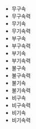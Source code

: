 - 무구속
- 무구속력
- 무기속
- 무기속력
- 부구속
- 부구속력
- 부기속
- 부기속력
- 불구속
- 불구속력
- 불기속
- 불기속력
- 비구속
- 비구속력
- 비기속
- 비기속력
